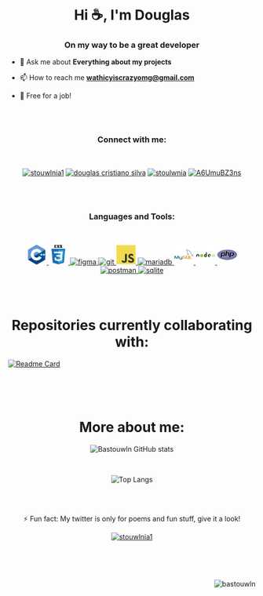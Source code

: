 <h1 align="center">Hi ☕, I'm Douglas</h1>
<h3 align="center">On my way to be a great developer</h3>

- 💬 Ask me about **Everything about my projects**

- 📫 How to reach me **wathicyiscrazyomg@gmail.com**

- 🛄 Free for a job!

<br>
<br>
<h3 align="center">Connect with me:</h3>
<br>
<p align="center">
<a href="https://twitter.com/stouwlnia1" target="blank"><img align="center" src="https://raw.githubusercontent.com/rahuldkjain/github-profile-readme-generator/master/src/images/icons/Social/twitter.svg" alt="stouwlnia1" height="30" width="40" /></a>
<a href="https://www.linkedin.com/in/douglas-cristiano-silva-2b138227a" target="blank"><img align="center" src="https://raw.githubusercontent.com/rahuldkjain/github-profile-readme-generator/master/src/images/icons/Social/linked-in-alt.svg" alt="douglas cristiano silva" height="30" width="40" /></a>
<a href="https://www.youtube.com/c/stoulwnia" target="blank"><img align="center" src="https://raw.githubusercontent.com/rahuldkjain/github-profile-readme-generator/master/src/images/icons/Social/youtube.svg" alt="stoulwnia" height="30" width="40" /></a>
<a href="https://discord.gg/A6UmuBZ3ns" target="blank"><img align="center" src="https://raw.githubusercontent.com/rahuldkjain/github-profile-readme-generator/master/src/images/icons/Social/discord.svg" alt="A6UmuBZ3ns" height="30" width="40" /></a>
</p>
<br>
<br>
<h3 align="center">Languages and Tools:</h3>
<br>
<p align="center"> <a href="https://www.w3schools.com/cpp/" target="_blank" rel="noreferrer"> <img src="https://raw.githubusercontent.com/devicons/devicon/master/icons/cplusplus/cplusplus-original.svg" alt="cplusplus" width="40" height="40"/> </a> <a href="https://www.w3schools.com/css/" target="_blank" rel="noreferrer"> <img src="https://raw.githubusercontent.com/devicons/devicon/master/icons/css3/css3-original-wordmark.svg" alt="css3" width="40" height="40"/> </a> <a href="https://www.figma.com/" target="_blank" rel="noreferrer"> <img src="https://www.vectorlogo.zone/logos/figma/figma-icon.svg" alt="figma" width="40" height="40"/> </a> <a href="https://git-scm.com/" target="_blank" rel="noreferrer"> <img src="https://www.vectorlogo.zone/logos/git-scm/git-scm-icon.svg" alt="git" width="40" height="40"/> </a> <a href="https://developer.mozilla.org/en-US/docs/Web/JavaScript" target="_blank" rel="noreferrer"> <img src="https://raw.githubusercontent.com/devicons/devicon/master/icons/javascript/javascript-original.svg" alt="javascript" width="40" height="40"/> </a> <a href="https://mariadb.org/" target="_blank" rel="noreferrer"> <img src="https://www.vectorlogo.zone/logos/mariadb/mariadb-icon.svg" alt="mariadb" width="40" height="40"/> </a> <a href="https://www.mysql.com/" target="_blank" rel="noreferrer"> <img src="https://raw.githubusercontent.com/devicons/devicon/master/icons/mysql/mysql-original-wordmark.svg" alt="mysql" width="40" height="40"/> </a> <a href="https://nodejs.org" target="_blank" rel="noreferrer"> <img src="https://raw.githubusercontent.com/devicons/devicon/master/icons/nodejs/nodejs-original-wordmark.svg" alt="nodejs" width="40" height="40"/> </a> <a href="https://www.php.net" target="_blank" rel="noreferrer"> <img src="https://raw.githubusercontent.com/devicons/devicon/master/icons/php/php-original.svg" alt="php" width="40" height="40"/> </a> <a href="https://postman.com" target="_blank" rel="noreferrer"> <img src="https://www.vectorlogo.zone/logos/getpostman/getpostman-icon.svg" alt="postman" width="40" height="40"/> </a> <a href="https://www.sqlite.org/" target="_blank" rel="noreferrer"> <img src="https://www.vectorlogo.zone/logos/sqlite/sqlite-icon.svg" alt="sqlite" width="40" height="40"/> </a> </p>
<br>
<br>

<h1 align="center" font-weight="bold">Repositories currently collaborating with: </h1>

[![Readme Card](https://github-readme-stats.vercel.app/api/pin/?username=InterGatesRx&repo=Genshin-Guide)](https://github.com/InterGatesRx/Genshin-Guide)

<br>
<br>
<br>
<h1 align="center" font-weight="bold">More about me: </h1>
<div align="center">
  
![Bastouwln GitHub stats](https://github-readme-stats.vercel.app/api?username=bastouwln&show_icons=true&theme=radical)

<br>

![Top Langs](https://github-readme-stats.vercel.app/api/top-langs/?username=bastouwln&layout=compact)

</div>
<br>
<br>

<p align="center" font-weight="bold">
⚡ Fun fact:
  My twitter is only for poems and fun stuff, give it a look!
</p>

<p align="center"> <a href="https://twitter.com/stouwlnia1" target="blank"><img src="https://img.shields.io/twitter/follow/stouwlnia1?logo=twitter&style=for-the-badge" alt="stouwlnia1" /></a> </p>

<br>
<br>
<br>

<p align="right"> <img src="https://komarev.com/ghpvc/?username=bastouwln&label=Profile%20views&color=0e75b6&style=flat" alt="bastouwln" /> </p>
